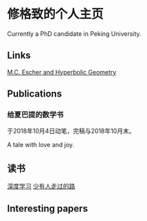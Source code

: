 # 修格致的个人主页

Currently a PhD candidate in Peking University. 

## Links

[M.C. Escher and Hyperbolic Geometry](http://pi.math.cornell.edu/~mec/Winter2009/Mihai/index.html)

## Publications

### 给夏巴提的数学书

于2018年10月4日动笔，完稿与2018年10月末。

A tale with love and joy.

## 读书

[深度学习](http://www.deeplearningbook.org/)
[少有人走过的路](https://item.jd.com/12238283.html)

## Interesting papers

